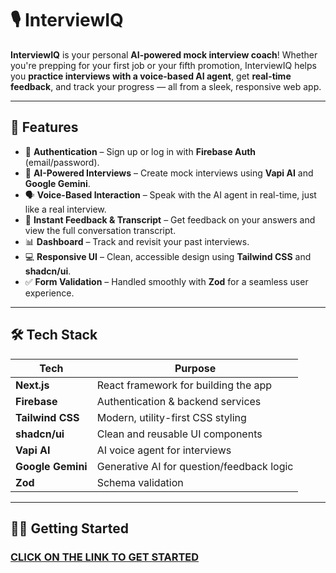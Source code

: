 # 🎙️ InterviewIQ

**InterviewIQ** is your personal **AI-powered mock interview coach**! Whether you're prepping for your first job or your fifth promotion, InterviewIQ helps you **practice interviews with a voice-based AI agent**, get **real-time feedback**, and track your progress — all from a sleek, responsive web app.

---

## 🚀 Features

- 🔐 **Authentication** – Sign up or log in with **Firebase Auth** (email/password).
- 🧠 **AI-Powered Interviews** – Create mock interviews using **Vapi AI** and **Google Gemini**.
- 🗣️ **Voice-Based Interaction** – Speak with the AI agent in real-time, just like a real interview.
- 📄 **Instant Feedback & Transcript** – Get feedback on your answers and view the full conversation transcript.
- 📊 **Dashboard** – Track and revisit your past interviews.
- 💻 **Responsive UI** – Clean, accessible design using **Tailwind CSS** and **shadcn/ui**.
- ✅ **Form Validation** – Handled smoothly with **Zod** for a seamless user experience.

---

## 🛠️ Tech Stack

| Tech            | Purpose                                |
|-----------------|----------------------------------------|
| **Next.js**     | React framework for building the app   |
| **Firebase**    | Authentication & backend services      |
| **Tailwind CSS**| Modern, utility-first CSS styling      |
| **shadcn/ui**   | Clean and reusable UI components       |
| **Vapi AI**     | AI voice agent for interviews          |
| **Google Gemini**| Generative AI for question/feedback logic |
| **Zod**         | Schema validation                      |

---

## 🧑‍💻 Getting Started

### [CLICK ON THE LINK TO GET STARTED]("interviewiq-chi.vercel.app")
